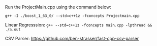 Run the ProjectMain.cpp using the command below:

`g++ -I ./boost_1_63_0/ --std=c++1z -fconcepts Projectmain.cpp`


Linear Regresssion:
`g++ --std=c++1z -fconcepts main.cpp -lpthread && ./a.out`

CSV Parser:
https://github.com/ben-strasser/fast-cpp-csv-parser
